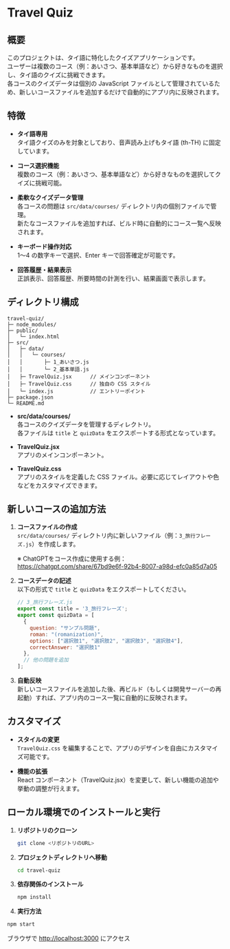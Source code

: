 # Travel Quiz

## 概要

このプロジェクトは、タイ語に特化したクイズアプリケーションです。  
ユーザーは複数のコース（例：あいさつ、基本単語など）から好きなものを選択し、タイ語のクイズに挑戦できます。  
各コースのクイズデータは個別の JavaScript ファイルとして管理されているため、新しいコースファイルを追加するだけで自動的にアプリ内に反映されます。

## 特徴

- **タイ語専用**  
  タイ語クイズのみを対象としており、音声読み上げもタイ語 (th-TH) に固定しています。

- **コース選択機能**  
  複数のコース（例：あいさつ、基本単語など）から好きなものを選択してクイズに挑戦可能。

- **柔軟なクイズデータ管理**  
  各コースの問題は `src/data/courses/` ディレクトリ内の個別ファイルで管理。  
  新たなコースファイルを追加すれば、ビルド時に自動的にコース一覧へ反映されます。

- **キーボード操作対応**  
  1～4 の数字キーで選択、Enter キーで回答確定が可能です。

- **回答履歴・結果表示**  
  正誤表示、回答履歴、所要時間の計測を行い、結果画面で表示します。

## ディレクトリ構成

```
travel-quiz/
├─ node_modules/
├─ public/
│   └─ index.html
├─ src/
│   ├─ data/
│   │   └─ courses/
│   │       ├─ 1_あいさつ.js
│   │       └─ 2_基本単語.js
│   ├─ TravelQuiz.jsx      // メインコンポーネント
│   ├─ TravelQuiz.css      // 独自の CSS スタイル
│   └─ index.js            // エントリーポイント
├─ package.json
└─ README.md
```

- **src/data/courses/**  
  各コースのクイズデータを管理するディレクトリ。  
  各ファイルは `title` と `quizData` をエクスポートする形式となっています。

- **TravelQuiz.jsx**  
  アプリのメインコンポーネント。

- **TravelQuiz.css**  
  アプリのスタイルを定義した CSS ファイル。必要に応じてレイアウトや色などをカスタマイズできます。

## 新しいコースの追加方法

1. **コースファイルの作成**  
   `src/data/courses/` ディレクトリ内に新しいファイル（例：`3_旅行フレーズ.js`）を作成します。
   
   ※ ChatGPTをコース作成に使用する例： https://chatgpt.com/share/67bd9e6f-92b4-8007-a98d-efc0a85d7a05 

2. **コースデータの記述**  
   以下の形式で `title` と `quizData` をエクスポートしてください。

   ```js
   // 3_旅行フレーズ.js
   export const title = '3_旅行フレーズ';
   export const quizData = [
     {
       question: "サンプル問題",
       roman: "(romanization)",
       options: ["選択肢1", "選択肢2", "選択肢3", "選択肢4"],
       correctAnswer: "選択肢1"
     },
     // 他の問題を追加
   ];
   ```

3. **自動反映**  
   新しいコースファイルを追加した後、再ビルド（もしくは開発サーバーの再起動）すれば、アプリ内のコース一覧に自動的に反映されます。

## カスタマイズ

- **スタイルの変更**  
  `TravelQuiz.css` を編集することで、アプリのデザインを自由にカスタマイズ可能です。

- **機能の拡張**  
  React コンポーネント（TravelQuiz.jsx）を変更して、新しい機能の追加や挙動の調整が行えます。



## ローカル環境でのインストールと実行

1. **リポジトリのクローン**

   ```bash
   git clone <リポジトリのURL>
   ```

2. **プロジェクトディレクトリへ移動**

   ```bash
   cd travel-quiz
   ```

3. **依存関係のインストール**

   ```bash
   npm install
   ```

4. **実行方法**
  ```bash
  npm start
  ```

ブラウザで [http://localhost:3000](http://localhost:3000) にアクセス



